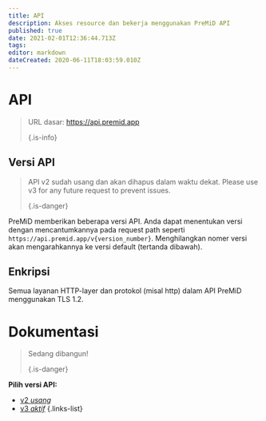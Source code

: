 ```yaml
---
title: API
description: Akses resource dan bekerja menggunakan PreMiD API
published: true
date: 2021-02-01T12:36:44.713Z
tags:
editor: markdown
dateCreated: 2020-06-11T18:03:59.010Z
---
```


# API

> URL dasar: https://api.premid.app 
> 
> {.is-info}

## Versi API
> API v2 sudah usang dan akan dihapus dalam waktu dekat. Please use v3 for any future request to prevent issues. 
> 
> {.is-danger}

PreMiD memberikan beberapa versi API. Anda dapat menentukan versi dengan mencantumkannya pada request path seperti `https://api.premid.app/v{version_number}`. Menghilangkan nomer versi akan mengarahkannya ke versi default (tertanda dibawah).

## Enkripsi

Semua layanan HTTP-layer dan protokol (misal http) dalam API PreMiD menggunakan TLS 1.2.

# Dokumentasi
> Sedang dibangun! 
> 
> {.is-danger}

**Pilih versi API:**
- [v2 *usang*](/dev/api/v2)
- [v3 *aktif*](/dev/api/v3)
{.links-list}